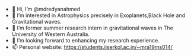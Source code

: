 - 👋 Hi, I’m @mdredyanahmed
- 👀 I’m interested in Astrophysics precisely in Exoplanets,Black Hole and Gravitational waves.
- 🌱 I’m  former summer research intern in gravitational waves in The University of Western Australia.
- 💞️ I’m looking forward to enhancing my research experience.
- 📫 Personal website: https://students.iiserkol.ac.in/~mra19ms014/

<!---
mdredyanahmed/mdredyanahmed is a ✨ special ✨ repository because its `README.md` (this file) appears on your GitHub profile.
You can click the Preview link to take a look at your changes.
--->
